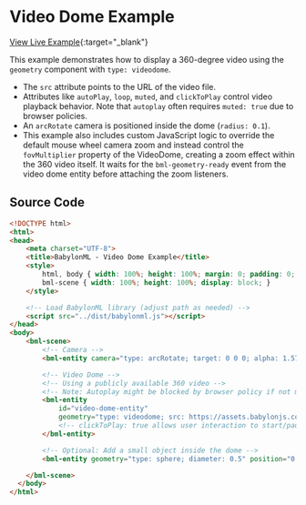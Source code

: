 # Video Dome Example

[View Live Example](https://babylonml-frontend.netlify.app/examples/videodome_example.html){:target="_blank"}

This example demonstrates how to display a 360-degree video using the `geometry` component with `type: videodome`.

*   The `src` attribute points to the URL of the video file.
*   Attributes like `autoPlay`, `loop`, `muted`, and `clickToPlay` control video playback behavior. Note that `autoplay` often requires `muted: true` due to browser policies.
*   An `arcRotate` camera is positioned inside the dome (`radius: 0.1`).
*   This example also includes custom JavaScript logic to override the default mouse wheel camera zoom and instead control the `fovMultiplier` property of the VideoDome, creating a zoom effect within the 360 video itself. It waits for the `bml-geometry-ready` event from the video dome entity before attaching the zoom listeners.

## Source Code

```html
<!DOCTYPE html>
<html>
<head>
    <meta charset="UTF-8">
    <title>BabylonML - Video Dome Example</title>
    <style>
        html, body { width: 100%; height: 100%; margin: 0; padding: 0; overflow: hidden; }
        bml-scene { width: 100%; height: 100%; display: block; }
    </style>

    <!-- Load BabylonML library (adjust path as needed) -->
    <script src="../dist/babylonml.js"></script> 
</head>
<body>
    <bml-scene>
        <!-- Camera -->
        <bml-entity camera="type: arcRotate; target: 0 0 0; alpha: 1.57; beta: 1.57; radius: 0.1"></bml-entity>

        <!-- Video Dome -->
        <!-- Using a publicly available 360 video -->
        <!-- Note: Autoplay might be blocked by browser policy if not muted or interacted with -->
        <bml-entity
            id="video-dome-entity"
            geometry="type: videodome; src: https://assets.babylonjs.com/photoDomes/solarProbeMission.mp4; size: 1000; autoPlay: true; loop: true; muted: true; clickToPlay: true">
            <!-- clickToPlay: true allows user interaction to start/pause -->
        </bml-entity>

        <!-- Optional: Add a small object inside the dome -->
        <bml-entity geometry="type: sphere; diameter: 0.5" position="0 0 0" material="color: blue"></bml-entity>

    </bml-scene>
  </body>
</html>
```
